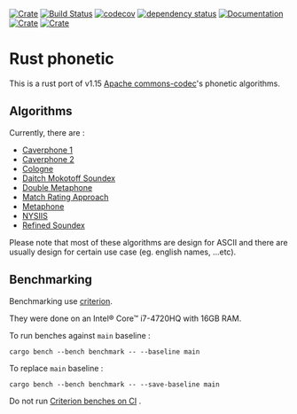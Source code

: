 [![Crate](https://img.shields.io/crates/v/rphonetic.svg)](https://crates.io/crates/rphonetic)
[![Build Status](https://github.com/Dalvany/rphonetic/actions/workflows/rust.yml/badge.svg)](https://github.com/Dalvany/rphonetic/actions/workflows/rust.yml)
[![codecov](https://codecov.io/gh/Dalvany/rphonetic/branch/main/graph/badge.svg)](https://codecov.io/gh/Dalvany/rphonetic)
[![dependency status](https://deps.rs/repo/github/Dalvany/rphonetic/status.svg)](https://deps.rs/repo/github/Dalvany/rphonetic)
[![Documentation](https://docs.rs/rphonetic/badge.svg)](https://docs.rs/rphonetic/)
[![Crate](https://img.shields.io/crates/d/rphonetic.svg)](https://crates.io/crates/rphonetic)
[![Crate](https://img.shields.io/crates/l/rphonetic.svg)](https://crates.io/crates/rphonetic)

# Rust phonetic

This is a rust port of v1.15 [Apache commons-codec](https://commons.apache.org/proper/commons-codec/)'s phonetic
algorithms.

## Algorithms

Currently, there are :

* [Caverphone 1](https://en.wikipedia.org/wiki/Caverphone)
* [Caverphone 2](https://en.wikipedia.org/wiki/Caverphone)
* [Cologne](https://en.wikipedia.org/wiki/Cologne_phonetics)
* [Daitch Mokotoff Soundex](https://en.wikipedia.org/wiki/Daitch%E2%80%93Mokotoff_Soundex)
* [Double Metaphone](https://en.wikipedia.org/wiki/Metaphone#Double_Metaphone)
* [Match Rating Approach](https://en.wikipedia.org/wiki/Match_rating_approach)
* [Metaphone](https://en.wikipedia.org/wiki/Metaphone)
* [NYSIIS](https://en.wikipedia.org/wiki/New_York_State_Identification_and_Intelligence_System)
* [Refined Soundex](https://en.wikipedia.org/wiki/Soundex)

Please note that most of these algorithms are design for ASCII and there are usually design for certain use case (eg.
english names, ...etc).

## Benchmarking

Benchmarking use [criterion](https://bheisler.github.io/criterion.rs/book/criterion_rs.html).

They were done on an Intel® Core™ i7-4720HQ with 16GB RAM.

To run benches against `main` baseline :

```shell
cargo bench --bench benchmark -- --baseline main
```

To replace `main` baseline :

```shell
cargo bench --bench benchmark -- --save-baseline main
```

Do not
run [Criterion benches on CI](https://bheisler.github.io/criterion.rs/book/faq.html#how-should-i-run-criterionrs-benchmarks-in-a-ci-pipeline)
.


